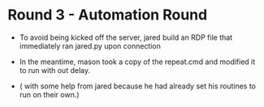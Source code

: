 # Round 3 - Automation Round

* To avoid being kicked off the server, jared build an RDP file that immediately ran jared.py upon connection

* In the meantime, mason took a copy of the repeat.cmd and modified it to run with out delay. 
 - ( with some help from jared because he had already set his routines to run on their own.)
